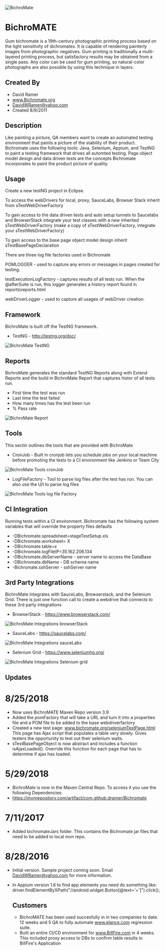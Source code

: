 ﻿![BichroMate](images/Splash.png)
# BichroMATE

Gum bichromate is a 19th-century photographic printing process based on the light sensitivity of dichromates. It is capable of rendering painterly images from photographic negatives. Gum printing is traditionally a multi-layered printing process, but satisfactory results may be obtained from a single pass. Any color can be used for gum printing, so natural-color photographs are also possible by using this technique in layers.

## Created By
* David Ramer
* www.Bichromate.org
* DavidWRamer@yahoo.com
* Created 8/9/2011


## Description
Like painting a picture, QA members want to create an automated testing environment that paints a picture of the stability of their product.  Bichromate uses the following tools: Java, Selenium, Appium, and TestNG to paint a testing framework that drives all automted testing. Page object model design and data driven tests are the concepts Bichromate incorporates to paint the product picture of quality.

## Usage

Create a new testNG project in Eclipse.

To access the webDrivers for local, proxy, SauceLabs, Browser Stack inherit from sTestWebDriverFactory

To gain access to the data driven tests and auto setup tunnels to Saucelabs and BrowserStack integrate your test classes with a new inherited sTestWebDriverFactory (make a copy of sTestWebDriverFactory, integrate your sTestWebDriverFactory)

To gain access to the base page object model design inherit sTestBasePageDeclaration

There are three log file factories used in Bichromate

POMLOGGER - used to capture any errors or messages in pages created for testing.

testExecutionLogFactory - captures results of all tests run.  When the @afterSuite is run, this logger generates a history report found in reports\reports.html

webDriverLogger - used to capture all usages of webDriver creation.

## Framework
BichroMate is built off the TestNG framework.

* TestNG - http://testng.org/doc/

![BichroMate TestNG](images/testng.JPG)

## Reports
BichroMate generates the standard TestNG Reports along with Extend Reports and the build in BichroMate Report that captures histor of all tests run.

* First time the test was run
* Last time the test failed
* How many times has the test been run
* % Pass rate

![BichroMate Report](images/BichroMateReport.JPG)

## Tools
This sectin outlines the tools that are provided with BichroMate

* CronJob - Built in cronjob lets you schedule jobs on your local machine before promoting the tests to a CI environment like Jenkins or Team City

![BichroMate Tools cronJob](images/cronJob.JPG)

* LogFileFactory - Tool to parse log files after the test has run. You can also use the U/I to parse log files

![BichroMate Tools log file Factory](images/logFactory.JPG)

## CI Integration

Running tests within a CI environment. Bichromate has the following system variables that will override the property files defaults

* -DBichromate.spreadsheet=stageTestSetup.xls
* -DBichromate.worksheet= X
* -DBichromate.table=x
* -DBichromate.logFileIP=35.162.206.134
* -DBichromate.dbServerName - server name to access the DataBase
* -DBichromate.dbName - DB schema name
* -Bichromate.sshServer - sshServer name

## 3rd Party Integrations
BichroMate integrates with SauceLabs, Browserstack, and the Selenium Grid. There is just one function call to create a webdrive that connects to these 3rd party integrations

* BrowserStack - https://www.browserstack.com/

![BichroMate Integrations browserStack](images/browserStack.JPG)

* SauceLabs - https://saucelabs.com/

![BichroMate Integrations sauceLabs](images/saucelabs.JPG)

* Selenium Grid - https://www.seleniumhq.org/

![BichroMate Integrations Selenium grid](images/Selenium-Grid.png)



## Updates 

# 8/25/2018

* Now uses BichroMATE Maven Repo version 3.9
* Added the pomFactory that will take a URL and turn it into a properties file and a POM file to be added to the base webdriverfactory
* Created a new test page:  www.bichromate.org/seleniumTestPage.html This page has Ajax script that populates a table very slowly. Gives   testers the opportunity to test out their selenium waits.
* sTestBasePageObject is now abstract and includes a function isAjaxLoaded(). Override this function for each page that has to determine   if ajax has loaded.

# 5/29/2018  

* BichroMate is now in the Maven Central Repo. To access it you use the following Dependencies:
* https://mvnrepository.com/artifact/com.github.dramer/Bichromate

# 7/11/2017  
* Added bichromateJars folder. This contains the Bichromate jar files that need to be added to local mvn repo.

# 8/28/2016 
* Initial version. Sample project coming soon.  Email DavidWRamer@yahoo.com for more information.
* In Appium version 1.6 to find app elements you need do something like:
  driver.findElementByXPath("//android.widget.Button[@text='+']").click();
  
  ## Customers
  
  * BichroMATE has been used succesfully in in two companies to date. 12 weeks and 5 QA to fully automate www.elance.com regression         suite.
  * Built an entire CI/CD environment for www.BillFire.com in 4 weeks. This included proxy access to DBs to confirm table results in         BillFire's Application
